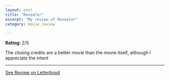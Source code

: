 ```yaml
---
layout: post
title: "Revealer"
excerpt: "My review of Revealer"
category: movie_review

---
```


**Rating:** 2/5

The closing credits are a better movie than the movie itself, although I appreciate the intent

<hr>

[See Review on Letterboxd](https://boxd.it/3BzrhZ)
